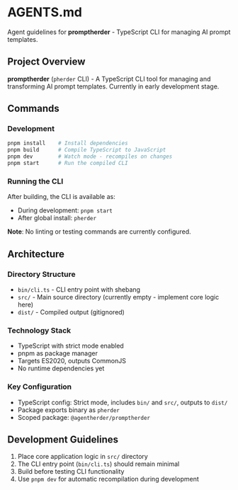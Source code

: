 # AGENTS.md

Agent guidelines for **promptherder** - TypeScript CLI for managing AI prompt templates.

## Project Overview

**promptherder** (`pherder` CLI) - A TypeScript CLI tool for managing and transforming AI prompt templates. Currently in early development stage.

## Commands

### Development
```bash
pnpm install    # Install dependencies
pnpm build      # Compile TypeScript to JavaScript
pnpm dev        # Watch mode - recompiles on changes
pnpm start      # Run the compiled CLI
```

### Running the CLI
After building, the CLI is available as:
- During development: `pnpm start`
- After global install: `pherder`

**Note**: No linting or testing commands are currently configured.

## Architecture

### Directory Structure
- `bin/cli.ts` - CLI entry point with shebang
- `src/` - Main source directory (currently empty - implement core logic here)
- `dist/` - Compiled output (gitignored)

### Technology Stack
- TypeScript with strict mode enabled
- pnpm as package manager
- Targets ES2020, outputs CommonJS
- No runtime dependencies yet

### Key Configuration
- TypeScript config: Strict mode, includes `bin/` and `src/`, outputs to `dist/`
- Package exports binary as `pherder`
- Scoped package: `@agentherder/promptherder`

## Development Guidelines

1. Place core application logic in `src/` directory
2. The CLI entry point (`bin/cli.ts`) should remain minimal
3. Build before testing CLI functionality
4. Use `pnpm dev` for automatic recompilation during development